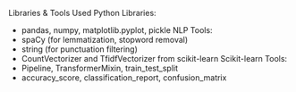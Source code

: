 Libraries & Tools Used
Python Libraries:
- pandas, numpy, matplotlib.pyplot, pickle
NLP Tools:
- spaCy (for lemmatization, stopword removal)
- string (for punctuation filtering)
- CountVectorizer and TfidfVectorizer from scikit-learn
Scikit-learn Tools:
- Pipeline, TransformerMixin, train_test_split
- accuracy_score, classification_report, confusion_matrix
